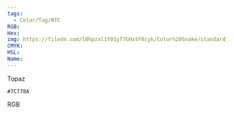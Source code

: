 ```yaml
---
tags:
  - Color/Tag/NTC
RGB:
Hex:
img: https://filedn.com/l0hpzxl1f01yT7GHxtF8cyk/Color%20Snake/standard_csv_to_svg/%23/7C778A.svg
CMYK:
HSL:
Name:
---
```

Topaz
```palette
#7C778A
```
RGB
